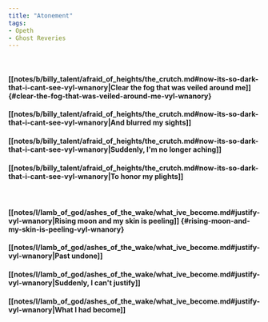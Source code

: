 ```yaml
---
title: "Atonement"
tags:
- Opeth
- Ghost Reveries
---
```

&nbsp;
#### [[notes/b/billy_talent/afraid_of_heights/the_crutch.md#now-its-so-dark-that-i-cant-see-vyl-wnanory|Clear the fog that was veiled around me]] {#clear-the-fog-that-was-veiled-around-me-vyl-wnanory}
#### [[notes/b/billy_talent/afraid_of_heights/the_crutch.md#now-its-so-dark-that-i-cant-see-vyl-wnanory|And blurred my sights]]
#### [[notes/b/billy_talent/afraid_of_heights/the_crutch.md#now-its-so-dark-that-i-cant-see-vyl-wnanory|Suddenly, I'm no longer aching]]
#### [[notes/b/billy_talent/afraid_of_heights/the_crutch.md#now-its-so-dark-that-i-cant-see-vyl-wnanory|To honor my plights]]
&nbsp;
#### [[notes/l/lamb_of_god/ashes_of_the_wake/what_ive_become.md#justify-vyl-wnanory|Rising moon and my skin is peeling]] {#rising-moon-and-my-skin-is-peeling-vyl-wnanory}
#### [[notes/l/lamb_of_god/ashes_of_the_wake/what_ive_become.md#justify-vyl-wnanory|Past undone]]
#### [[notes/l/lamb_of_god/ashes_of_the_wake/what_ive_become.md#justify-vyl-wnanory|Suddenly, I can't justify]]
#### [[notes/l/lamb_of_god/ashes_of_the_wake/what_ive_become.md#justify-vyl-wnanory|What I had become]]
